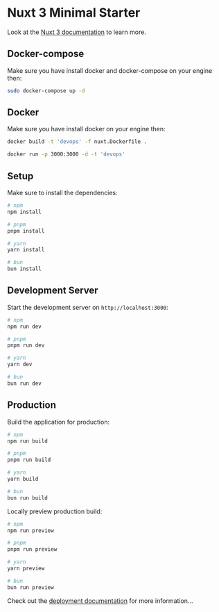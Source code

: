 # Nuxt 3 Minimal Starter

Look at the [Nuxt 3 documentation](https://nuxt.com/docs/getting-started/introduction) to learn more.

## Docker-compose

Make sure you have install docker and docker-compose on your engine then:

```bash
sudo docker-compose up -d

```

## Docker

Make sure you have install docker on your engine then:

```bash
docker build -t 'devops' -f nuxt.Dockerfile .

docker run -p 3000:3000 -d -t 'devops'
```


## Setup

Make sure to install the dependencies:

```bash
# npm
npm install

# pnpm
pnpm install

# yarn
yarn install

# bun
bun install
```

## Development Server

Start the development server on `http://localhost:3000`:

```bash
# npm
npm run dev

# pnpm
pnpm run dev

# yarn
yarn dev

# bun
bun run dev
```

## Production

Build the application for production:

```bash
# npm
npm run build

# pnpm
pnpm run build

# yarn
yarn build

# bun
bun run build
```

Locally preview production build:

```bash
# npm
npm run preview

# pnpm
pnpm run preview

# yarn
yarn preview

# bun
bun run preview
```

Check out the [deployment documentation](https://nuxt.com/docs/getting-started/deployment) for more information...
